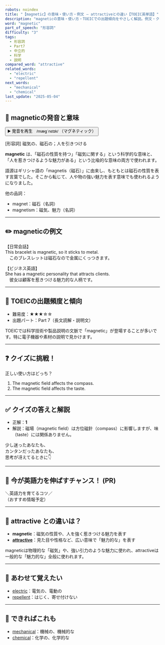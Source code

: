 ```yaml
---
robots: noindex
title: "【magnetic】の意味・使い方・例文 ― attractiveとの違い【TOEIC英単語】"
description: "magneticの意味・使い方・TOEICでの出題傾向をやさしく解説。例文・クイズ付きでattractiveとの違いもわかりやすく学べます。"
word: "magnetic"
part_of_speech: "形容詞"
difficulty: "3"
tags:
  - 形容詞
  - Part7
  - 中立的
  - 科学
  - 説明
compared_word: "attractive"
related_words:
  - "electric"
  - "repellent"
next_words:
  - "mechanical"
  - "chemical"
last_update: "2025-05-04"
---
```


## 🔰 magneticの発音と意味

<button class="play-audio" onclick="playTTS('magnetic')">
  <span class="play-audio-main">
    ▶️ 発音を再生　/mæɡˈnɛtɪk/
  </span>
  <span class="play-audio-sub">
    （マグネティック）
  </span>
</button>

[形容詞] 磁気の、磁石の；人を引きつける

**magnetic** は、「磁石の性質を持つ」「磁気に関する」という科学的な意味と、「人を惹きつけるような魅力がある」という比喩的な意味の両方で使われます。

語源はギリシャ語の「magnetis（磁石）」に由来し、もともとは磁石の性質を表す言葉でした。そこから転じて、人や物の強い魅力を表す意味でも使われるようになりました。

他の品詞：  
- magnet：磁石（名詞）
- magnetism：磁気、魅力（名詞）

---

## ✏️ magneticの例文

【日常会話】  
This bracelet is magnetic, so it sticks to metal.  
　このブレスレットは磁石なので金属にくっつきます。

【ビジネス英語】  
She has a magnetic personality that attracts clients.  
　彼女は顧客を惹きつける魅力的な人柄です。

---

## 🎯 TOEICの出題頻度と傾向

- 難易度：★★★☆☆
- 出題パート：Part 7（長文読解・説明文）

TOEICでは科学技術や製品説明の文脈で「magnetic」が登場することが多いです。特に電子機器や素材の説明で見かけます。

---

## ❓ クイズに挑戦！

正しい使い方はどっち？

1. The magnetic field affects the compass.  
2. The magnetic field affects the taste.

---

## ✅ クイズの答えと解説

- 正解：**1**
- 解説：磁場（magnetic field）は方位磁針（compass）に影響しますが、味（taste）には関係ありません。

少し迷ったあなたも、  
カンタンだったあなたも、  
思考が冴えてるときに👇️

---

## 🚀 今が英語力を伸ばすチャンス！ (PR)

<div class="info-center">
＼英語力を育てるコツ／<br>  
（おすすめ情報予定）
</div>

---

## 🤔  attractive との違いは？

- **magnetic**：磁気の性質や、人を強く惹きつける魅力を表す
- **[attractive](/attractive)**：見た目や性格など、広い意味で「魅力的な」を表す

magneticは物理的な「磁気」や、強い引力のような魅力に使われ、attractiveは一般的な「魅力的な」全般に使われます。

---

## 🧩 あわせて覚えたい

- [electric](/electric)：電気の、電動の
- [repellent](/repellent)：はじく、寄せ付けない

---

## 📖 できればこれも

- [mechanical](/mechanical)：機械の、機械的な
- [chemical](/chemical)：化学の、化学的な

<!-- cvid: aid15_bid04 -->
